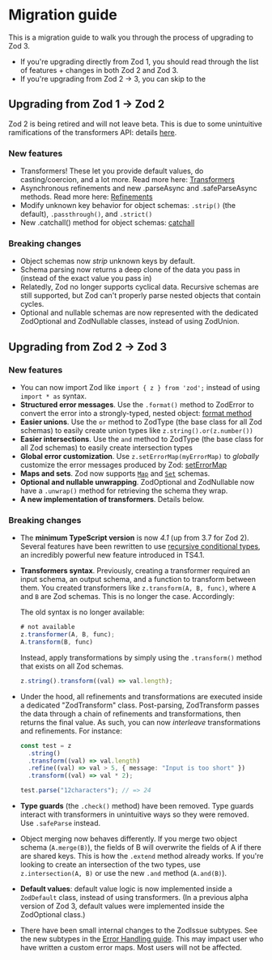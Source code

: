 # Migration guide

This is a migration guide to walk you through the process of upgrading to Zod 3.

- If you're upgrading directly from Zod 1, you should read through the list of features + changes in both Zod 2 and Zod 3.
- If you're upgrading from Zod 2 -> 3, you can skip to the

## Upgrading from Zod 1 → Zod 2

Zod 2 is being retired and will not leave beta. This is due to some unintuitive ramifications of the transformers API: details [here](https://github.com/colinhacks/zod/issues/264).

### New features

- Transformers! These let you provide default values, do casting/coercion, and a lot more. Read more here: [Transformers](https://github.com/colinhacks/zod#transformers)
- Asynchronous refinements and new .parseAsync and .safeParseAsync methods. Read more here: [Refinements](https://github.com/colinhacks/zod#refinements)
- Modify unknown key behavior for object schemas: `.strip()` (the default), `.passthrough()`, and `.strict()`
- New .catchall() method for object schemas: [catchall](https://github.com/colinhacks/zod#catchall)

### Breaking changes

- Object schemas now _strip_ unknown keys by default.
- Schema parsing now returns a deep clone of the data you pass in (instead of the exact value you pass in)
- Relatedly, Zod no longer supports cyclical data. Recursive schemas are still supported, but Zod can't properly parse nested objects that contain cycles.
- Optional and nullable schemas are now represented with the dedicated ZodOptional and ZodNullable classes, instead of using ZodUnion.

## Upgrading from Zod 2 → Zod 3

### New features

- You can now import Zod like `import { z } from 'zod';` instead of using `import * as` syntax.
- **Structured error messages**. Use the `.format()` method to ZodError to convert the error into a strongly-typed, nested object: [format method](#error-formatting)
- **Easier unions**. Use the `or` method to ZodType (the base class for all Zod schemas) to easily create union types like `z.string().or(z.number())`
- **Easier intersections**. Use the `and` method to ZodType (the base class for all Zod schemas) to easily create intersection types
- **Global error customization**. Use `z.setErrorMap(myErrorMap)` to _globally_ customize the error messages produced by Zod: [setErrorMap](ERROR_HANDLING.md#customizing-errors-with-zoderrormap)
- **Maps and sets**. Zod now supports [`Map`](#maps) and [`Set`](#set) schemas.
- **Optional and nullable unwrapping**. ZodOptional and ZodNullable now have a `.unwrap()` method for retrieving the schema they wrap.
- **A new implementation of transformers**. Details below.

### Breaking changes

- The **minimum TypeScript version** is now _4.1_ (up from 3.7 for Zod 2). Several features have been rewritten to use [recursive conditional types](https://devblogs.microsoft.com/typescript/announcing-typescript-4-1/#recursive-conditional-types), an incredibly powerful new feature introduced in TS4.1.

- **Transformers syntax**. Previously, creating a transformer required an input schema, an output schema, and a function to transform between them. You created transformers like `z.transform(A, B, func)`, where `A` and `B` are Zod schemas. This is no longer the case. Accordingly:

  The old syntax is no longer available:

  ```ts
  # not available
  z.transformer(A, B, func);
  A.transform(B, func)
  ```

  Instead, apply transformations by simply using the `.transform()` method that exists on all Zod schemas.

  ```ts
  z.string().transform((val) => val.length);
  ```

- Under the hood, all refinements and transformations are executed inside a dedicated "ZodTransform" class. Post-parsing, ZodTransform passes the data through a chain of refinements and transformations, then returns the final value. As such, you can now _interleave_ transformations and refinements. For instance:

  ```ts
  const test = z
    .string()
    .transform((val) => val.length)
    .refine((val) => val > 5, { message: "Input is too short" })
    .transform((val) => val * 2);

  test.parse("12characters"); // => 24
  ```

- **Type guards** (the `.check()` method) have been removed. Type guards interact with transformers in unintuitive ways so they were removed. Use `.safeParse` instead.

- Object merging now behaves differently. If you merge two object schema (`A.merge(B)`), the fields of B will overwrite the fields of A if there are shared keys. This is how the `.extend` method already works. If you're looking to create an intersection of the two types, use `z.intersection(A, B)` or use the new `.and` method (`A.and(B)`).

- **Default values**: default value logic is now implemented inside a `ZodDefault` class, instead of using transformers. (In a previous alpha version of Zod 3, default values were implemented inside the ZodOptional class.)

- There have been small internal changes to the ZodIssue subtypes. See the new subtypes in the [Error Handling guide](ERROR_HANDLING.md). This may impact user who have written a custom error maps. Most users will not be affected.
